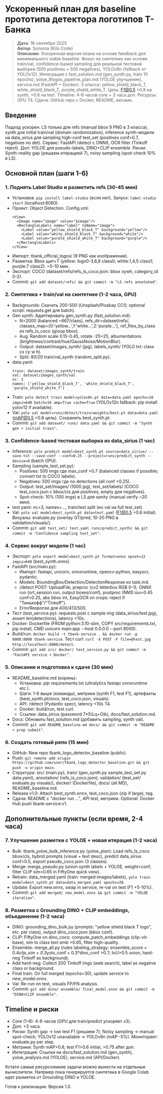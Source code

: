 # Ускоренный план для baseline прототипа детектора логотипов Т-Банка

> **Дата**: 16 сентября 2025  
> **Автор**: Sonoma (Kilo Code)  
> **Описание**: Ускоренная версия плана на основе feedback для минимального viable baseline. Фокус на синтетике как основе train/val, confidence-based sampling для реальной тестовой выборки (500 positives + 500 negatives), YOLOv8n (fallback от YOLOv12). Интеграция с fast_solution.md (gen_synth.py, train 10 epochs), yoloe_9logos_pipeline_plan.md (YOLOE улучшение), service.md (FastAPI + Docker). 3 класса: yellow_shield_black_T, white_shield_black_T, purple_shield_white_T. Цель: F1@0.5 >0.8 на synth, >0.6 на test. Timeline: 4-6 часов core + 3 часа доп. Ресурсы: GPU T4. Сдача: GitHub repo с Docker, README, весами.

## Введение
Подход ускорен: LS только для refs (manual bbox 9 PNG в 3 класса), synth для initial train/val (domain randomization), inference synth-модели на data_sirius для sampling high-conf test_set (positives conf>0.7, negatives no det). Сервис: FastAPI /detect с ONNX, OCR filter (Tinkoff reject). Доп: YOLOE для pseudo-labels, DINO+CLIP ensemble. Риски: Synth-reality gap (решаем итерацией 7), noisy sampling (spot-check 10% в LS).

## Основной план (шаги 1-6)

### 1. Поднять Label Studio и разметить refs (30-45 мин)
- Установка: `pip install label-studio` (если нет). Запуск: `label-studio start` (localhost:8080).
- Проект: Object Detection. Config.xml:
  ```
  <View>
    <Image name="image" value="$image"/>
    <RectangleLabels name="label" toName="image">
      <Label value="yellow_shield_black_T" background="yellow"/>
      <Label value="white_shield_black_T" background="white"/>
      <Label value="purple_shield_white_T" background="purple"/>
    </RectangleLabels>
  </View>
  ```
- Импорт: tbank_official_logos/ (9 PNG как изображения).
- Разметка: Bbox щит+T (yellow: logo0-3,6,8 class0; white:1,4,5 class1; purple:7 class2). ~5-10 мин.
- Экспорт: COCO (dataset/refs/refs_ls_coco.json: bbox xywh, category_id 0-2).
- Commit: `git add dataset/refs/ && git commit -m "LS refs annotated"`.

### 2. Синтетика + train/val на синтетике (1-2 часа, GPU)
- Backgrounds: Скачать 200-500 (Unsplash/Pixabay CC0; optional script: requests.get для batch).
- Gen synth: Адаптировать gen_synth.py (fast_solution.md):
  - N=2000 (balanced ~667/class), refs_dir=dataset/refs/, classes_map={0:'yellow...',1:'white...',2:'purple...'}, ref_files_by_class из refs_ls_coco (group bbox).
  - Aug: Random scale 0.15-0.45, rotate -25+25, albumentations (brightness/contrast/hue/GaussNoise/MotionBlur).
  - Output: dataset/images_synth/ (jpg), labels_synth/ (YOLO txt: class cx cy w h).
  - Split: 80/20 train/val_synth (random_split.py).
- data.yaml:
  ```
  train: dataset/images_synth/train
  val: dataset/images_synth/val
  nc: 3
  names: ['yellow_shield_black_T', 'white_shield_black_T', 'purple_shield_white_T']
  ```
- Train: `yolo detect train model=yolov8n.pt data=data.yaml epochs=10 imgsz=640 batch=16 amp=True cache=True` (YOLOv12n fallback: pip install yolov12 if available).
- Val: `yolo val model=runs/detect/train/weights/best.pt data=data.yaml` (mAP@0.5 >0.8 цель). Сохранить best_synth.pt.
- Commit: `git add dataset/ runs/ data.yaml && git commit -m "Synth gen + initial train"`.

### 3. Confidence-based тестовая выборка из data_sirius (1 час)
- Inference: `yolo predict model=best_synth.pt source=data_sirius/ --save-txt --save-conf --conf=0.25 --project=runs/predict_synth --device=0` (batch GPU).
- Sampling (sample_test_set.py):
  - Positives: 500 imgs где max_conf >0.7 (balanced classes if possible; convert txt to COCO labels).
  - Negatives: 500 imgs где no detections (all conf <0.25).
  - Output: test_set/images/ (1000 jpg), test_set/labels/ (COCO test_coco.json с bbox/cls для positives, empty для negatives).
  - Spot-check: 10% (100 imgs) в LS для sanity (manual verify ~20 мин).
- test.yaml: nc=3, names=..., train/test split (но val на full test_set).
- Val: `yolo val model=best_synth.pt data=test.yaml` (F1@0.5 >0.6 initial). Визуалы: evaluate.py (overlay GT/pred, 10-20 PNG в validation/visuals/).
- Commit: `git add test_set/ test.yaml runs/predict_synth/ && git commit -m "Confidence sampling test_set"`.

### 4. Сервис вокруг модели (1 час)
- Экспорт: `yolo export model=best_synth.pt format=onnx opset=12 imgsz=640` (best_synth.onnx).
- FastAPI (src/main.py):
  - Импорт: fastapi, uvicorn, onnxruntime, opencv-python, easyocr, pydantic.
  - Models: BoundingBox/Detection/DetectionResponse из task.md.
  - /detect POST: UploadFile, preproc (cv2 letterbox RGB 0-1), ONNX run (ort_session.run, output boxes/conf), postproc (NMS iou=0.45 conf>0.25, abs bbox int, EasyOCR on crops: reject if "Тинькофф"/"Tinkoff").
  - ErrorResponse для 400/413/500.
- Тест (test_service.py): requests.post с sample img (data_sirius/test.jpg), assert len(detections), latency <10s.
- Docker: Dockerfile (FROM python:3.10-slim, COPY src/requirements.txt, pip install, CMD uvicorn main:app --host 0.0.0.0 --port 8000).
- Build/run: `docker build -t tbank-service . && docker run -p 8000:8000 tbank-service`. Тест curl: `curl -X POST -F file=@test.jpg http://localhost:8000/detect`.
- Commit: `git add src/ docker/ test_service.py && git commit -m "FastAPI service + Docker"`.

### 5. Описание и подготовка к сдаче (30 мин)
- README_baseline.md (корень):
  - Установка: pip requirements.txt (ultralytics fastapi onnxruntime etc.).
  - Шаги: 1-6 выше (команды), метрики (synth F1, test F1), артефакты (best_synth.pt/onxx, test_coco.json, visuals).
  - API: /detect (Pydantic spec), latency <10s T4.
  - Docker: build/run, test curl.
  - Ссылки: data_sirius (password 7*5\Lq=Oik), docs/fast_solution.md.
- Docs: Обновить fast_solution.md (добавить sampling, synth val).
- Commit: `git add README_baseline.md docs/ && git commit -m "README + prep submit"`.

### 6. Создать готовый репо (15 мин)
- GitHub: New repo tbank_logo_detector_baseline (public).
- Push: `git remote add origin https://github.com/user/tbank_logo_detector_baseline.git && git push -u origin main`.
- Структура: src/ (main.py), train/ (gen_synth.py sample_test_set.py data.yaml), annotation/ (refs_ls_coco.json), validation/ (test_set/ evaluate.py visuals/), docker/ (Dockerfile), docs/ (all MD), README_baseline.md.
- Release v1.0: Attach best_synth.onnx, test_coco.json (zip if large), tag.
- Сдача: README с "docker run ...", API test, метрики. Optional: Docker Hub push tbank-service:v1.

## Дополнительные пункты (если время, 2-4 часа)

### 7. Улучшение разметки с YOLOE + новая итерация (1-2 часа)
- Bulk: tbank_yoloe_bulk_inference.py (yoloe_plan): Load refs_ls_coco bbox/cls, hybrid prompts (visual + text desc), predict data_sirius conf>0.5, export pseudo_coco.json (3 classes).
- Merge: merge_pseudo.py (union synth labels + YOLOE, weight=conf; filter CLIP sim>0.65 in FiftyOne quick view).
- Retrain: data_merged.yaml (train: merged images/labels), `yolo train model=best_synth.pt data=data_merged.yaml epochs=20`.
- Update: Export new.onnx, swap in service, re-val on test (F1 +5-10%).
- Commit: `git add merged/ new_model.onnx && git commit -m "YOLOE iteration"`.

### 8. Разметка с Grounding DINO + CLIP embeddings, объединение (1-2 часа)
- DINO: grounding_dino_bulk.py (prompts: "yellow shield black T logo", etc. per class), output dino_coco.json (bbox conf).
- CLIP: FiftyOne on dino_coco: compute_patch_embeddings (clip-vit-base), sim to class text emb >0.65, filter high-quality.
- Ensemble: merge_all.py (rules labeling_strategy: ensemble_score = 0.4*clip_sim + 0.3*yolo_conf + 0.3*dino_conf >0.7; IoU>0.5 union, hard-neg Tinkoff as background).
- Add hard-neg: Collect 200 Tinkoff imgs (web search), label as negative class or background.
- Final train: On full merged (epochs=30), update service to new_model.onnx.
- Val: Re-run on test, visuals FP/FN analysis.
- Commit: `git add dino/ ensemble/ final_model.onnx && git commit -m "DINO+CLIP ensemble"`.

## Timeline и риски
- Core (1-6): 4-6 часов (GPU для train/predict ускоряет x3).
- Доп: +3 часа.
- Риски: Synth gap → low test F1 (решаем 7); Noisy sampling → manual spot-check; YOLOv12 unavailable → YOLOv8n (mAP -5%). Мониторинг: evaluate.py per step.
- Метрики: Synth mAP>0.8, test F1>0.6 initial, >0.75 after доп.
- Интеграция: Ссылки на docs/fast_solution.md (gen_synth), yoloe_analysis.md (YOLOE), service.md (API/Docker).

Кстати самые ресурсоемкие задачи можно вынести на отдельные вычислители.
Напрмер пока генерируется синтетика в Google Colab идет разметка от Grounding DINO и YOLOE.

Готов к реализации. Версия 1.0.